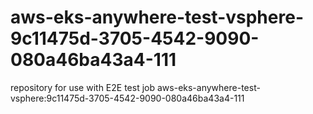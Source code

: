 # aws-eks-anywhere-test-vsphere-9c11475d-3705-4542-9090-080a46ba43a4-111
repository for use with E2E test job aws-eks-anywhere-test-vsphere:9c11475d-3705-4542-9090-080a46ba43a4-111

